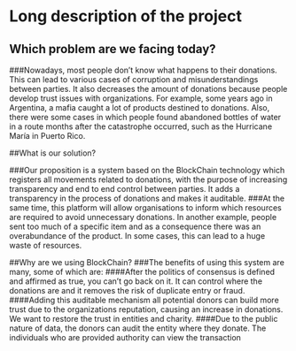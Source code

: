 # Long description of the project
## Which problem are we facing today?

###Nowadays, most people don’t know what happens to their donations. This can lead to various cases of corruption and misunderstandings between parties. It also decreases the amount of donations because people develop trust issues with organizations. For example, some years ago in Argentina, a mafia caught a lot of products destined to donations. Also, there were some cases in which people found abandoned bottles of water in a route months after the catastrophe occurred, such as the Hurricane María in Puerto Rico.

 
##What is our solution?

###Our proposition is a system based on the BlockChain technology which registers all movements related to donations, with the purpose of increasing transparency and end to end control between parties. It adds a transparency in the process of donations and makes it auditable.
###At the same time, this platform will allow organisations to inform which resources are required to avoid unnecessary donations. In another example, people sent too much of a specific item and as a consequence there was an overabundance of the product. In some cases, this can lead to a huge waste of resources.

##Why are we using BlockChain?
###The benefits of using this system are many, some of which are:
####After the politics of consensus is defined and affirmed as true, you can’t go back on it. It can control where the donations are and it removes the risk of duplicate entry or fraud.
####Adding this auditable mechanism all potential donors can build more trust due to the organizations reputation, causing an increase in donations. We want to restore the trust in entities and charity.
####Due to the public nature of data, the donors can audit the entity where they donate. The individuals who are provided authority can view the transaction

